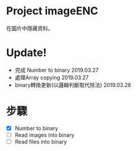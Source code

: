 # Project imageENC
在圖片中隱藏資料。  
# Update!
- 完成 Number to binary 2019.03.27  
- 處理Array copying 2019.03.27  
- binary轉換更新(以邏輯判斷取代除法) 2019.03.28  
# 步驟
- [x] Number to binary  
- [ ] Read images into binary  
- [ ] Read files into binary
